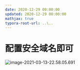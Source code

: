 ```yaml
---
date: 2020-12-29 00:00:00
updated: 2020-12-29 00:00:00
mathjax: true
typora-root-url: ..\..
---
```




# 配置安全域名即可

![image-2021-03-13-22.58.05.691](/images/image-2021-03-13-22.58.05.691.png)